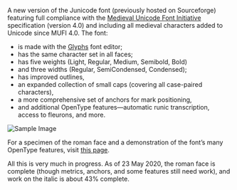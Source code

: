 A new version of the Junicode font (previously hosted on Sourceforge) featuring full compliance with
the [Medieval Unicode Font Initiative](https://skaldic.abdn.ac.uk/m.php?p=mufi) specification (version 4.0) and including all medieval characters
added to Unicode since MUFI 4.0. The font:

- is made with the [Glyphs](https://glyphsapp.com/) font editor;
- has the same character set in all faces;
- has five weights (Light, Regular, Medium, Semibold, Bold)
- and three widths (Regular, SemiCondensed, Condensed);
- has improved outlines,
- an expanded collection of small caps (covering all case-paired characters),
- a more comprehensive set of anchors for mark positioning,
- and additional OpenType features—automatic runic transcription, access to fleurons, and more.

![Sample Image](sample-image.jpg)

For a specimen of the roman face and a demonstration of the font’s many OpenType features, visit
[this page](https://psb1558.github.io/Junicode-New/).

All this is very much in progress. As of 23 May 2020, the roman face is complete (though metrics, anchors, and some
features still need work), and work on the italic is about 43% complete.
